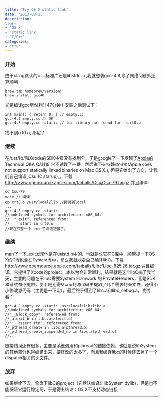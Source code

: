 ```yaml
---
title: 'Try OS X static link'
date: '2013-08-21'
description:
tags:
- 'OS X'
- 'static link'
- 'C/C++'
categories:
- 'try'
---
```



### 开始
由于clang默认的c++标准库还是libstdc++,我就想装gcc-4.8,除了网络问题外还算顺利：

	brew tap homebrew/versions
	brew install gcc48

光是编译gcc尽然耗时47分钟！安装之后测试下：

	int main() { return 0; } // empty.cc
	gcc-4.8 empty.cc // OK
	gcc-4.8 empty.cc -static // ld: library not found for -lcrt0.o

找不到crt0.o, 那尼？

### 继续
在/usr/lib/和Xcode的SDK中都没有找到它，于是google了一下发现了[Apple的Technical Q&A QA1118][qa1118],它还说教了一番，然后说不支持静态链接(Apple does not support statically linked binaries on Mac OS X.), 但是它给出了方向，让我们自己编译_Csu (C starup)_。下载 http://www.opensource.apple.com/tarballs/Csu/Csu-79.tar.gz 并且编译:

	cd Csu-79
	make // 编译
	cp crt0.o /usr/local/lib //拷贝到local
	...
	gcc-4.8 empty.cc -static
	//undefined symbols for architecture x86_64:
	//  "_exit", referenced from:
    //     start in crt0.o
	//现在只差一个_exit了没法链接了。

### 继续
man了一下_exit发现他是在unistd.h中的，也就是说它在C库中，顺带提一下OS X的C库包含在System库中，那么我就决定自己编译libC。下载 http://www.opensource.apple.com/tarballs/Libc/Libc-825.26.tar.gz 并且编译。它提供了Xcode的project，本以为会非常顺利，结果就是这个libC搞了我半天，主要的问题在于libC需要System Framwork 的 PrivateHeaders，但是SDK和系统都不提供，我于是还得从xnu的源代码中提取了几个需要的头文件，还得小小修改源代码（主要是一下宏），最后终于得到了libc.a和libc_debug.a，试试看：

	gcc-4.8 empty.cc -static /usr/local/lib/libc.a
	//Undefined symbols for architecture x86_64:
    //"__Block_copy", referenced from:
    //_atexit_b in libc.a(atexit.o)
    //"___assert_rtn", referenced from:
    //_pthread_create in libc.a(pthread.o)
    //_pthread_create_suspended_np in libc.a(pthread.o)
	//...

链接错误还有很多，主要是系统调用和pthread的链接依赖，也就是说libSystem的其他部分也得编译出来，要修改的太多了，而且我编译libc的时候还去掉了一个dispatch相关的头文件。

### 放弃
如果继续下去，修改下libC的project（它默认编译出libSystem.dylib)，但是也不能保证它运行稳定啊，于是得出结论：OS X不支持动态链接！

***
[qa1118]: https://developer.apple.com/library/mac/qa/qa1118/_index.html "qa crt0.o"
